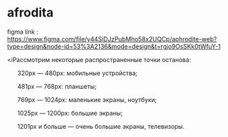 # afrodita
figma link :<abbr> https://www.figma.com/file/y44SiDJzPubMho58x2UQCp/aphrodite-web?type=design&node-id=53%3A2136&mode=design&t=rgjo9OsSKk0tWfuY-1</abbr>


<iР</i>ассмотрим некоторые распространенные точки останова:
<ul>
<p>320px — 480px: мобильные устройства;</p>
<p>481px — 768px: планшеты;</p>
<p>769px — 1024px: маленькие экраны, ноутбуки;</p>
<p>1025px — 1200px: большие экраны;</p>
<p>1201px и больше — очень большие экраны, телевизоры.</p>
</ul>

